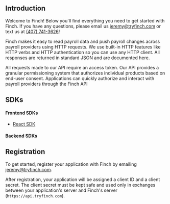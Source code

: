 ## Introduction

Welcome to Finch! Below you'll find everything you need to get started with Finch. If you have any questions, please email us [jeremy@tryfinch.com](mailto:jeremy@tryfinch.com) or text us at [(407) 741-3626](tel:4077413626)!

Finch makes it easy to read payroll data and push payroll changes across payroll providers using HTTP requests. We use built-in HTTP features like HTTP verbs and HTTP authentication so you can use any HTTP client. All responses are returned in standard JSON and are documented here.

All requests made to our API require an access token. Our API provides a granular permissioning system that authorizes individual products based on end-user consent. Applications can quickly authorize and interact with payroll providers through the Finch API


## SDKs

#### Frontend SDKs
- [React SDK](https://github.com/Finch-API/react-finch-connect)

#### Backend SDKs


## Registration

To get started, register your application with Finch by emailing [jeremy@tryfinch.com](mailto:jeremy@tryfinch.com).

After registration, your application will be assigned a client ID and a client secret. The client secret must be kept safe and used only in exchanges between your application's server and Finch's server (`https://api.tryfinch.com`).
